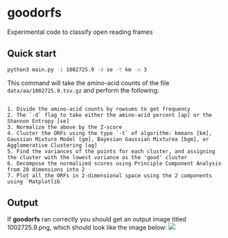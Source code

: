 # goodorfs
Experimental  code to classify open reading frames


## Quick start
```sh
python3 main.py -i 1002725.9 -d se -t km -n 3
```
This command will take the amino-acid counts of the file `data/aa/1002725.9.tsv.gz` and perform the following:
<pre><code>
1. Divide the amino-acid counts by rowsums to get frequency
2. The `-d` flag to take either the amino-acid percent [ap] or the Shannon Entropy [se]
3. Normalize the above by the Z-score
4. Cluster the ORFs using the type `-t` of algorithm: kmeans [km], Gaussian Mixture Model [gm], Bayesian Gaussian Mixturea [bgm], or Agglomerative Clustering [ag]
5. Find the variances of the points for each cluster, and assigning the cluster with the lowest variance as the 'good' cluster
6. Decompose the normalized scores using Principle Component Analysis from 20 dimensions into 2
7. Plot all the ORFs in 2-dimensional space using the 2 components using `Matplotlib`
</code></pre>

## Output
If **goodorfs** ran correctly you should get an output image titled 1002725.9.png, which should look like the image below:
![](https://github.com/deprekate/goodorfs/blob/master/1002725.9.png)
